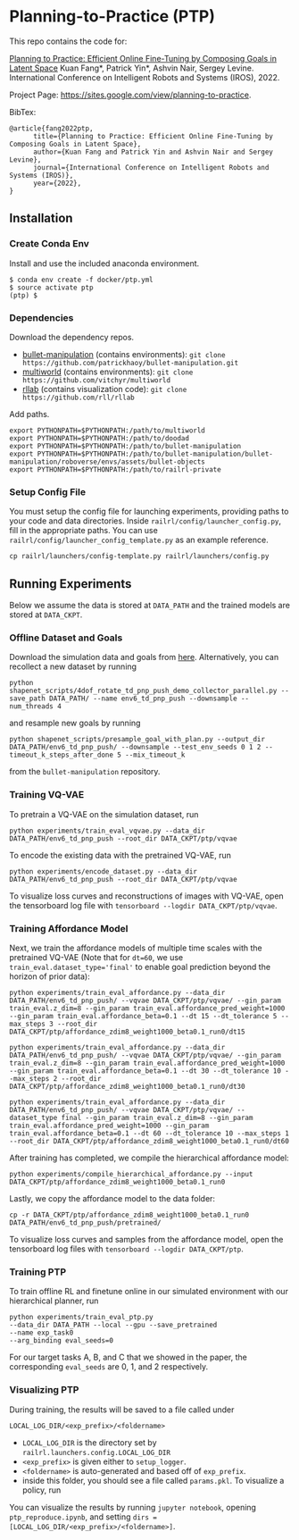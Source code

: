 
# Planning-to-Practice (PTP)

This repo contains the code for:

[Planning to Practice: Efficient Online Fine-Tuning by Composing Goals in Latent Space](https://arxiv.org/abs/2106.00671)
Kuan Fang*, Patrick Yin*, Ashvin Nair, Sergey Levine. 
International Conference on Intelligent Robots and Systems (IROS), 2022.

Project Page: https://sites.google.com/view/planning-to-practice.

BibTex:
```
@article{fang2022ptp,
      title={Planning to Practice: Efficient Online Fine-Tuning by Composing Goals in Latent Space}, 
      author={Kuan Fang and Patrick Yin and Ashvin Nair and Sergey Levine},
      journal={International Conference on Intelligent Robots and Systems (IROS)}, 
      year={2022},
}
```

## Installation

### Create Conda Env

Install and use the included anaconda environment.
```
$ conda env create -f docker/ptp.yml
$ source activate ptp
(ptp) $
```

### Dependencies
Download the dependency repos.
- [bullet-manipulation](https://github.com/patrickhaoy/bullet-manipulation) (contains environments): ```git clone https://github.com/patrickhaoy/bullet-manipulation.git```
- [multiworld](https://github.com/vitchyr/multiworld) (contains environments): ```git clone https://github.com/vitchyr/multiworld```
- [rllab](https://github.com/rll/rllab) (contains visualization code):  ```git clone https://github.com/rll/rllab```

Add paths.
```
export PYTHONPATH=$PYTHONPATH:/path/to/multiworld
export PYTHONPATH=$PYTHONPATH:/path/to/doodad
export PYTHONPATH=$PYTHONPATH:/path/to/bullet-manipulation
export PYTHONPATH=$PYTHONPATH:/path/to/bullet-manipulation/bullet-manipulation/roboverse/envs/assets/bullet-objects
export PYTHONPATH=$PYTHONPATH:/path/to/railrl-private
```

### Setup Config File

You must setup the config file for launching experiments, providing paths to your code and data directories. Inside `railrl/config/launcher_config.py`, fill in the appropriate paths. You can use `railrl/config/launcher_config_template.py` as an example reference.

```cp railrl/launchers/config-template.py railrl/launchers/config.py```

## Running Experiments
Below we assume the data is stored at `DATA_PATH` and the trained models are stored at `DATA_CKPT`.

### Offline Dataset and Goals
Download the simulation data and goals from [here](https://drive.google.com/file/d/1o-jSgxibTH4FL6emFzUEQNkSfn7jdRus/view?usp=sharing). Alternatively, you can recollect a new dataset by running
```
python shapenet_scripts/4dof_rotate_td_pnp_push_demo_collector_parallel.py --save_path DATA_PATH/ --name env6_td_pnp_push --downsample --num_threads 4
```
and resample new goals by running
```
python shapenet_scripts/presample_goal_with_plan.py --output_dir DATA_PATH/env6_td_pnp_push/ --downsample --test_env_seeds 0 1 2 --timeout_k_steps_after_done 5 --mix_timeout_k
```
from the `bullet-manipulation` repository.

### Training VQ-VAE
To pretrain a VQ-VAE on the simulation dataset, run
```
python experiments/train_eval_vqvae.py --data_dir DATA_PATH/env6_td_pnp_push --root_dir DATA_CKPT/ptp/vqvae
```
To encode the existing data with the pretrained VQ-VAE, run
```
python experiments/encode_dataset.py --data_dir DATA_PATH/env6_td_pnp_push --root_dir DATA_CKPT/ptp/vqvae
```
To visualize loss curves and reconstructions of images with VQ-VAE, open the tensorboard log file with `tensorboard --logdir DATA_CKPT/ptp/vqvae`.

### Training Affordance Model
Next, we train the affordance models of multiple time scales with the pretrained VQ-VAE (Note that for `dt=60`, we use `train_eval.dataset_type='final'` to enable goal prediction beyond the horizon of prior data):
```
python experiments/train_eval_affordance.py --data_dir DATA_PATH/env6_td_pnp_push/ --vqvae DATA_CKPT/ptp/vqvae/ --gin_param train_eval.z_dim=8 --gin_param train_eval.affordance_pred_weight=1000 --gin_param train_eval.affordance_beta=0.1 --dt 15 --dt_tolerance 5 --max_steps 3 --root_dir DATA_CKPT/ptp/affordance_zdim8_weight1000_beta0.1_run0/dt15

python experiments/train_eval_affordance.py --data_dir DATA_PATH/env6_td_pnp_push/ --vqvae DATA_CKPT/ptp/vqvae/ --gin_param train_eval.z_dim=8 --gin_param train_eval.affordance_pred_weight=1000 --gin_param train_eval.affordance_beta=0.1 --dt 30 --dt_tolerance 10 --max_steps 2 --root_dir DATA_CKPT/ptp/affordance_zdim8_weight1000_beta0.1_run0/dt30

python experiments/train_eval_affordance.py --data_dir DATA_PATH/env6_td_pnp_push/ --vqvae DATA_CKPT/ptp/vqvae/ --dataset_type final --gin_param train_eval.z_dim=8 --gin_param train_eval.affordance_pred_weight=1000 --gin_param train_eval.affordance_beta=0.1 --dt 60 --dt_tolerance 10 --max_steps 1 --root_dir DATA_CKPT/ptp/affordance_zdim8_weight1000_beta0.1_run0/dt60
```
After training has completed, we compile the hierarchical affordance model:
```
python experiments/compile_hierarchical_affordance.py --input DATA_CKPT/ptp/affordance_zdim8_weight1000_beta0.1_run0
```
Lastly, we copy the affordance model to the data folder:
```
cp -r DATA_CKPT/ptp/affordance_zdim8_weight1000_beta0.1_run0 DATA_PATH/env6_td_pnp_push/pretrained/
```
To visualize loss curves and samples from the affordance model, open the tensorboard log files with `tensorboard --logdir DATA_CKPT/ptp`.

### Training PTP
To train offline RL and finetune online in our simulated environment with our hierarchical planner, run
```
python experiments/train_eval_ptp.py 
--data_dir DATA_PATH --local --gpu --save_pretrained 
--name exp_task0
--arg_binding eval_seeds=0
```
For our target tasks A, B, and C that we showed in the paper, the corresponding `eval_seeds` are 0, 1, and 2 respectively.

### Visualizing PTP
During training, the results will be saved to a file called under
```
LOCAL_LOG_DIR/<exp_prefix>/<foldername>
```
 - `LOCAL_LOG_DIR` is the directory set by `railrl.launchers.config.LOCAL_LOG_DIR`
 - `<exp_prefix>` is given either to `setup_logger`.
 - `<foldername>` is auto-generated and based off of `exp_prefix`.
 - inside this folder, you should see a file called `params.pkl`. To visualize a policy, run

You can visualize the results by running `jupyter notebook`, opening `ptp_reproduce.ipynb`, and setting `dirs = [LOCAL_LOG_DIR/<exp_prefix>/<foldername>]`.
